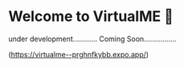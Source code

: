 # Welcome to VirtualME 👋

under development............ 
Coming Soon................


(https://virtualme--prghnfkybb.expo.app/)
